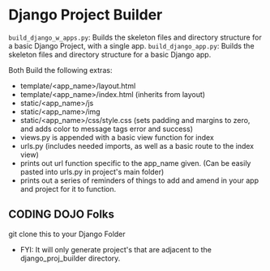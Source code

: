 # Django Project Builder
`build_django_w_apps.py`: Builds the skeleton files and directory structure for a basic Django Project, with a single app.
`build_django_app.py`: Builds the skeleton files and directory structure for a basic Django app.

Both Build the following extras:
* template/<app_name>/layout.html
* template/<app_name>/index.html (inherits from layout)
* static/<app_name>/js
* static/<app_name>/img
* static/<app_name>/css/style.css (sets padding and margins to zero, and adds color to message tags error and success)
* views.py is appended with a basic view function for index
* urls.py (includes needed imports, as well as a basic route to the index view)
* prints out url function specific to the app_name given. (Can be easily pasted into urls.py in project's main folder)
* prints out a series of reminders of things to add and amend in your app and project for it to function.



## CODING DOJO Folks
git clone this to your Django Folder

* FYI: It will only generate project's that are adjacent to the django_proj_builder directory.
